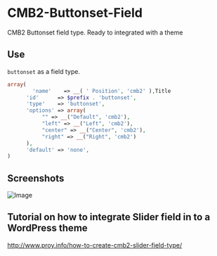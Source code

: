 # CMB2-Buttonset-Field
CMB2 Buttonset field type. Ready to integrated with a theme

## Use
`buttonset` as a field type.
```php
array(
		'name'    => __( ' Position', 'cmb2' ),Title
	  'id'      => $prefix . 'buttonset',
	  'type'    => 'buttonset',
	  'options' => array(
	       "" => __("Default", 'cmb2'),
	       "left" => __("Left", 'cmb2'),
	       "center" => __("Center", 'cmb2'),
	       "right" => __("Right", 'cmb2')	        
	  ),
	  'default' => 'none',
)  
```
## Screenshots
<img src="https://github.com/imraviroy/CMB2-Buttonset-field/blob/master/CMB2-Buttonset-Field-Type.jpg" alt="Image"/>

## Tutorial on how to integrate Slider field in to a WordPress theme 
http://www.proy.info/how-to-create-cmb2-slider-field-type/

